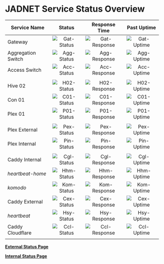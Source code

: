 # JADNET Service Status Overview

| Service Name       |    Status   | Response Time | Past Uptime |
|--------------------|:-----------:|:-------------:|:-----------:|
| Gateway            |![Gat-Status]|![Gat-Response]|![Gat-Uptime]|
| Aggregation Switch |![Agg-Status]|![Agg-Response]|![Agg-Uptime]|
| Access Switch      |![Acc-Status]|![Acc-Response]|![Acc-Uptime]|
|                    |             |               |             |
| Hive 02            |![H02-Status]|![H02-Response]|![H02-Uptime]|
| Con 01             |![C01-Status]|![C01-Response]|![C01-Uptime]|
| Plex 01            |![P01-Status]|![P01-Response]|![P01-Uptime]|
|                    |             |               |             |
| Plex External      |![Pex-Status]|![Pex-Response]|![Pex-Uptime]| 
| Plex Internal      |![Pin-Status]|![Pin-Response]|![Pin-Uptime]|  
|                    |             |               |             |
| Caddy Internal     |![Cgl-Status]|![Cgl-Response]|![Cgl-Uptime]|
| *heartbeat-home*   |![Hhm-Status]|![Hhm-Response]|![Hhm-Uptime]|
| *komodo*           |![Kom-Status]|![Kom-Response]|![Kom-Uptime]|
| Caddy External     |![Cex-Status]|![Cex-Response]|![Cex-Uptime]|
| *heartbeat*        |![Hsy-Status]|![Hsy-Response]|![Hsy-Uptime]|
| Caddy Cloudflare   |![Ccl-Status]|![Ccl-Response]|![Ccl-Uptime]|
|                    |             |               |             |
  
[**External Status Page**](https://status.jadnet.online "JADNET updown.io")  
  
[**Internal Status Page**](https://gatus.jadnet.online "JADNET Gatus")

[Gat-Status]: https://gatus-open.jadnet.online/api/v1/endpoints/network_icmp-01-jaduxg01/health/badge.svg
[Gat-Response]: https://gatus-open.jadnet.online/api/v1/endpoints/network_icmp-01-jaduxg01/response-times/7d/badge.svg
[Gat-Uptime]: https://gatus-open.jadnet.online/api/v1/endpoints/network_icmp-01-jaduxg01/uptimes/7d/badge.svg

[Agg-Status]: https://gatus-open.jadnet.online/api/v1/endpoints/network_icmp-02-jadagg01/health/badge.svg
[Agg-Response]: https://gatus-open.jadnet.online/api/v1/endpoints/network_icmp-02-jadagg01/response-times/7d/badge.svg
[Agg-Uptime]: https://gatus-open.jadnet.online/api/v1/endpoints/network_icmp-02-jadagg01/uptimes/7d/badge.svg

[Acc-Status]: https://gatus-open.jadnet.online/api/v1/endpoints/network_icmp-03-jadmax01/health/badge.svg
[Acc-Response]: https://gatus-open.jadnet.online/api/v1/endpoints/network_icmp-03-jadmax01/response-times/7d/badge.svg
[Acc-Uptime]: https://gatus-open.jadnet.online/api/v1/endpoints/network_icmp-03-jadmax01/uptimes/7d/badge.svg

[H02-Status]: https://gatus-open.jadnet.online/api/v1/endpoints/servers_rdp-jadhive02/health/badge.svg
[H02-Response]: https://gatus-open.jadnet.online/api/v1/endpoints/servers_rdp-jadhive02/response-times/7d/badge.svg
[H02-Uptime]: https://gatus-open.jadnet.online/api/v1/endpoints/servers_rdp-jadhive02/uptimes/7d/badge.svg

[C01-Status]: https://gatus-open.jadnet.online/api/v1/endpoints/servers_ssh-jadcon01/health/badge.svg
[C01-Response]: https://gatus-open.jadnet.online/api/v1/endpoints/servers_ssh-jadcon01/response-times/7d/badge.svg
[C01-Uptime]: https://gatus-open.jadnet.online/api/v1/endpoints/servers_ssh-jadcon01/uptimes/7d/badge.svg

[P01-Status]: https://gatus-open.jadnet.online/api/v1/endpoints/servers_rdp-jadplex01/health/badge.svg
[P01-Response]: https://gatus-open.jadnet.online/api/v1/endpoints/servers_rdp-jadplex01/response-times/7d/badge.svg
[P01-Uptime]: https://gatus-open.jadnet.online/api/v1/endpoints/servers_rdp-jadplex01/uptimes/7d/badge.svg

[Pex-Status]: https://gatus-open.jadnet.online/api/v1/endpoints/plex_https-plex-external/health/badge.svg
[Pex-Response]: https://gatus-open.jadnet.online/api/v1/endpoints/plex_https-plex-external/response-times/7d/badge.svg
[Pex-Uptime]: https://gatus-open.jadnet.online/api/v1/endpoints/plex_https-plex-external/uptimes/7d/badge.svg

[Pin-Status]: https://gatus-open.jadnet.online/api/v1/endpoints/plex_https-plex-internal/health/badge.svg
[Pin-Response]: https://gatus-open.jadnet.online/api/v1/endpoints/plex_https-plex-internal/response-times/7d/badge.svg
[Pin-Uptime]: https://gatus-open.jadnet.online/api/v1/endpoints/plex_https-plex-internal/uptimes/7d/badge.svg

[Cgl-Status]: https://gatus-open.jadnet.online/api/v1/endpoints/caddy-internal_00-health-check-00/health/badge.svg
[Cgl-Response]: https://gatus-open.jadnet.online/api/v1/endpoints/caddy-internal_00-health-check-00/response-times/7d/badge.svg
[Cgl-Uptime]: https://gatus-open.jadnet.online/api/v1/endpoints/caddy-internal_00-health-check-00/uptimes/7d/badge.svg

[Hhm-Status]: https://gatus-open.jadnet.online/api/v1/endpoints/caddy-internal_heartbeat-home/health/badge.svg
[Hhm-Response]: https://gatus-open.jadnet.online/api/v1/endpoints/caddy-internal_heartbeat-home/response-times/7d/badge.svg
[Hhm-Uptime]: https://gatus-open.jadnet.online/api/v1/endpoints/caddy-internal_heartbeat-home/uptimes/7d/badge.svg

[Kom-Status]: https://gatus-open.jadnet.online/api/v1/endpoints/caddy-internal_komodo/health/badge.svg
[Kom-Response]: https://gatus-open.jadnet.online/api/v1/endpoints/caddy-internal_komodo/response-times/7d/badge.svg
[Kom-Uptime]: https://gatus-open.jadnet.online/api/v1/endpoints/caddy-internal_komodo/uptimes/7d/badge.svg

[Cex-Status]: https://gatus-open.jadnet.online/api/v1/endpoints/caddy-external_00-health-check-00/health/badge.svg
[Cex-Response]: https://gatus-open.jadnet.online/api/v1/endpoints/caddy-external_00-health-check-00/response-times/7d/badge.svg
[Cex-Uptime]: https://gatus-open.jadnet.online/api/v1/endpoints/caddy-external_00-health-check-00/uptimes/7d/badge.svg

[Hsy-Status]: https://gatus-open.jadnet.online/api/v1/endpoints/caddy-external_heartbeat/health/badge.svg
[Hsy-Response]: https://gatus-open.jadnet.online/api/v1/endpoints/caddy-external_heartbeat/response-times/7d/badge.svg
[Hsy-Uptime]: https://gatus-open.jadnet.online/api/v1/endpoints/caddy-external_heartbeat/uptimes/7d/badge.svg

[Ccl-Status]: https://gatus-open.jadnet.online/api/v1/endpoints/caddy-cloudflare_00-health-check-00/health/badge.svg
[Ccl-Response]: https://gatus-open.jadnet.online/api/v1/endpoints/caddy-cloudflare_00-health-check-00/response-times/7d/badge.svg
[Ccl-Uptime]: https://gatus-open.jadnet.online/api/v1/endpoints/caddy-cloudflare_00-health-check-00/uptimes/7d/badge.svg